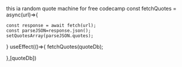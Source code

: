 this ia random quote machine for free codecamp
      const fetchQuotes = async(url)=>{

    const response = await fetch(url);
    const parseJSON=response.json();
    setQuotesArray(parseJSON.quotes);
  }
  useEffect(()=>{
  fetchQuotes(quoteDb);

  },[quoteDb])